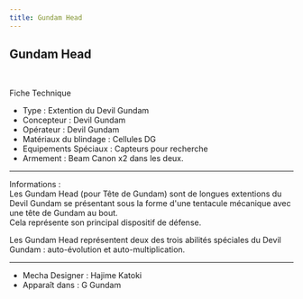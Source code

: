 ```yaml
---
title: Gundam Head
---
```


Gundam Head
-----------

 





Fiche Technique   
- Type : Extention du Devil Gundam  
- Concepteur : Devil Gundam  
- Opérateur : Devil Gundam  
- Matériaux du blindage : Cellules DG  
- Equipements Spéciaux : Capteurs pour recherche  
- Armement : Beam Canon x2 dans les deux.




---


  
Informations :   
Les Gundam Head (pour Tête de Gundam) sont de longues extentions du Devil Gundam se présentant sous la forme d'une tentacule mécanique avec une tête de Gundam au bout.   
Cela représente son principal dispositif de défense.   
  
Les Gundam Head représentent deux des trois abilités spéciales du Devil Gundam : auto-évolution et auto-multiplication.




---


- Mecha Designer : Hajime Katoki  
- Apparaît dans : G Gundam


